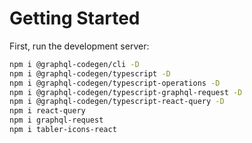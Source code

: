 # Getting Started

First, run the development server:

```bash
npm i @graphql-codegen/cli -D
npm i @graphql-codegen/typescript -D
npm i @graphql-codegen/typescript-operations -D
npm i @graphql-codegen/typescript-graphql-request -D
npm i @graphql-codegen/typescript-react-query -D
npm i react-query
npm i graphql-request
npm i tabler-icons-react
```
